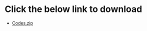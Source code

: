 # Click the below link to download

 - [Codes.zip](https://github.com/Suprem164/Suprem-Aree/files/9812724/Codes.zip)
